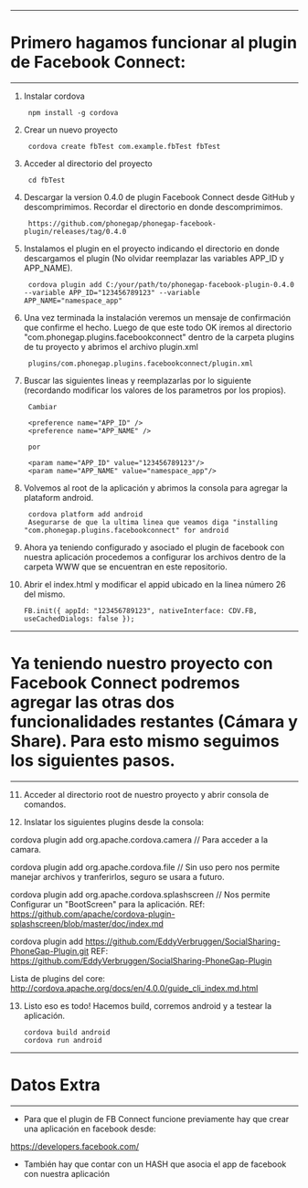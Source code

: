 ____________________________________________________________________
# Primero hagamos funcionar al plugin de Facebook Connect:
____________________________________________________________________

1) Instalar cordova
		
        npm install -g cordova
		
 
2) Crear un nuevo proyecto
		
        cordova create fbTest com.example.fbTest fbTest
		
 
3) Acceder al directorio del proyecto
		
        cd fbTest
		
 
4) Descargar la version 0.4.0 de plugin Facebook Connect desde GitHub y descomprimimos. Recordar el directorio en donde descomprimimos.
		
        https://github.com/phonegap/phonegap-facebook-plugin/releases/tag/0.4.0
		
				
5) Instalamos el plugin en el proyecto indicando el directorio en donde descargamos el plugin (No olvidar reemplazar las variables APP_ID y APP_NAME).
		
        cordova plugin add C:/your/path/to/phonegap-facebook-plugin-0.4.0 --variable APP_ID="123456789123" --variable APP_NAME="namespace_app"
		
		
6) Una vez terminada la instalación veremos un mensaje de confirmación que confirme el hecho. Luego de que este todo OK iremos al directorio "com.phonegap.plugins.facebookconnect" dentro de la carpeta plugins de tu proyecto y abrimos el archivo plugin.xml
        
		plugins/com.phonegap.plugins.facebookconnect/plugin.xml
		
 
7) Buscar las siguientes lineas y reemplazarlas por lo siguiente (recordando modificar los valores de los parametros por los propios).
        
		Cambiar
		
		<preference name="APP_ID" />
		<preference name="APP_NAME" />
		
		por
		
		<param name="APP_ID" value="123456789123"/>
		<param name="APP_NAME" value="namespace_app"/>
			
				
8) Volvemos al root de la aplicación y abrimos la consola para agregar la plataform android.

        cordova platform add android
        Asegurarse de que la ultima linea que veamos diga "installing "com.phonegap.plugins.facebookconnect" for android
		
		
9) Ahora ya teniendo configurado y asociado el plugin de facebook con nuestra aplicación procedemos a configurar los archivos dentro de la carpeta WWW que se encuentran en este repositorio.
 
10) Abrir el index.html y modificar el appid ubicado en la linea número 26 del mismo.        
        
		FB.init({ appId: "123456789123", nativeInterface: CDV.FB, useCachedDialogs: false });
		
		
___________________________________________________________________________________________________________________________________________________________________________
# Ya teniendo nuestro proyecto con Facebook Connect podremos agregar las otras dos funcionalidades restantes (Cámara y Share). Para esto mismo seguimos los siguientes pasos.
___________________________________________________________________________________________________________________________________________________________________________


11) Acceder al directorio root de nuestro proyecto y abrir consola de comandos.

12) Inslatar los siguientes plugins desde la consola:


cordova plugin add org.apache.cordova.camera   			 // Para acceder a la camara.
	
cordova plugin add org.apache.cordova.file     			 // Sin uso pero nos permite manejar archivos y tranferirlos, seguro se usara a futuro.

cordova plugin add org.apache.cordova.splashscreen		 // Nos permite Configurar un "BootScreen" para la aplicación.
REf: https://github.com/apache/cordova-plugin-splashscreen/blob/master/doc/index.md

cordova plugin add https://github.com/EddyVerbruggen/SocialSharing-PhoneGap-Plugin.git
REF: https://github.com/EddyVerbruggen/SocialSharing-PhoneGap-Plugin
		

Lista de plugins del core: http://cordova.apache.org/docs/en/4.0.0/guide_cli_index.md.html		
		
		
13) Listo eso es todo! Hacemos build, corremos android y a testear la aplicación.

		cordova build android
        cordova run android
		


		
____________
# Datos Extra
____________

- Para que el plugin de FB Connect funcione previamente hay que crear una aplicación en facebook desde:

https://developers.facebook.com/


- También hay que contar con un HASH que asocia el app de facebook con nuestra aplicación	












		
		